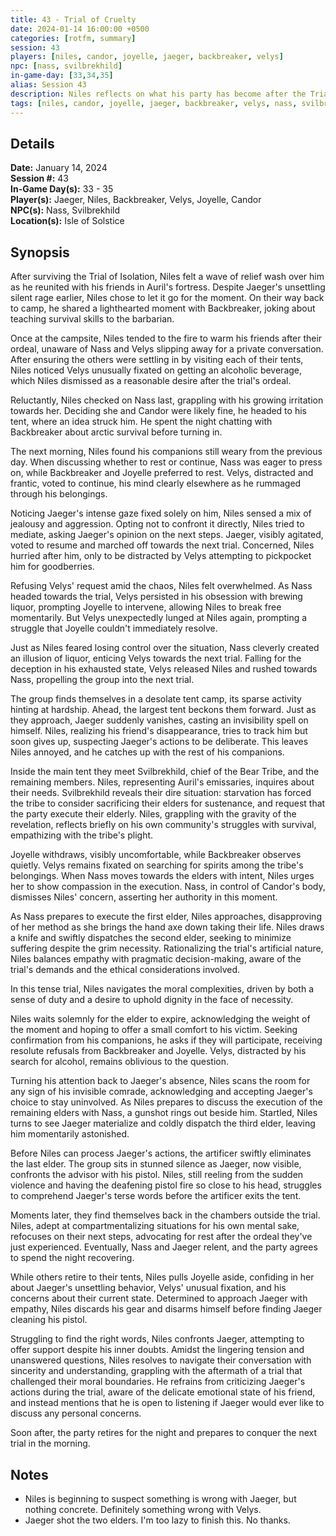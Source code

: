 ```yaml
---
title: 43 - Trial of Cruelty
date: 2024-01-14 16:00:00 +0500
categories: [rotfm, summary]
session: 43
players: [niles, candor, joyelle, jaeger, backbreaker, velys]
npc: [nass, svilbrekhild]
in-game-day: [33,34,35]
alias: Session 43
description: Niles reflects on what his party has become after the Trial of Isolation.
tags: [niles, candor, joyelle, jaeger, backbreaker, velys, nass, svilbrekhild]
---
```


## Details

**Date:** January 14, 2024 <br>
**Session #:** 43 <br>
**In-Game Day(s):** 33 - 35 <br>
**Player(s):** Jaeger, Niles, Backbreaker, Velys, Joyelle, Candor <br>
**NPC(s):** Nass, Svilbrekhild <br>
**Location(s):** Isle of Solstice

## Synopsis
After surviving the Trial of Isolation, Niles felt a wave of relief wash over him as he reunited with his friends in Auril's fortress. Despite Jaeger's unsettling silent rage earlier, Niles chose to let it go for the moment. On their way back to camp, he shared a lighthearted moment with Backbreaker, joking about teaching survival skills to the barbarian.

Once at the campsite, Niles tended to the fire to warm his friends after their ordeal, unaware of Nass and Velys slipping away for a private conversation. After ensuring the others were settling in by visiting each of their tents, Niles noticed Velys unusually fixated on getting an alcoholic beverage, which Niles dismissed as a reasonable desire after the trial's ordeal.

Reluctantly, Niles checked on Nass last, grappling with his growing irritation towards her. Deciding she and Candor were likely fine, he headed to his tent, where an idea struck him. He spent the night chatting with Backbreaker about arctic survival before turning in.

The next morning, Niles found his companions still weary from the previous day. When discussing whether to rest or continue, Nass was eager to press on, while Backbreaker and Joyelle preferred to rest. Velys, distracted and frantic, voted to continue, his mind clearly elsewhere as he rummaged through his belongings.

Noticing Jaeger's intense gaze fixed solely on him, Niles sensed a mix of jealousy and aggression. Opting not to confront it directly, Niles tried to mediate, asking Jaeger's opinion on the next steps. Jaeger, visibly agitated, voted to resume and marched off towards the next trial. Concerned, Niles hurried after him, only to be distracted by Velys attempting to pickpocket him for goodberries.

Refusing Velys' request amid the chaos, Niles felt overwhelmed. As Nass headed towards the trial, Velys persisted in his obsession with brewing liquor, prompting Joyelle to intervene, allowing Niles to break free momentarily. But Velys unexpectedly lunged at Niles again, prompting a struggle that Joyelle couldn't immediately resolve.

Just as Niles feared losing control over the situation, Nass cleverly created an illusion of liquor, enticing Velys towards the next trial. Falling for the deception in his exhausted state, Velys released Niles and rushed towards Nass, propelling the group into the next trial.

The group finds themselves in a desolate tent camp, its sparse activity hinting at hardship. Ahead, the largest tent beckons them forward. Just as they approach, Jaeger suddenly vanishes, casting an invisibility spell on himself. Niles, realizing his friend's disappearance, tries to track him but soon gives up, suspecting Jaeger's actions to be deliberate. This leaves Niles annoyed, and he catches up with the rest of his companions.

Inside the main tent they meet Svilbrekhild, chief of the Bear Tribe, and the remaining members. Niles, representing Auril's emissaries, inquires about their needs. Svilbrekhild reveals their dire situation: starvation has forced the tribe to consider sacrificing their elders for sustenance, and request that the party execute their elderly. Niles, grappling with the gravity of the revelation, reflects briefly on his own community's struggles with survival, empathizing with the tribe's plight.

Joyelle withdraws, visibly uncomfortable, while Backbreaker observes quietly. Velys remains fixated on searching for spirits among the tribe's belongings. When Nass moves towards the elders with intent, Niles urges her to show compassion in the execution. Nass, in control of Candor's body, dismisses Niles' concern, asserting her authority in this moment.

As Nass prepares to execute the first elder, Niles approaches, disapproving of her method as she brings the hand axe down taking their life. Niles draws a knife and swiftly dispatches the second elder, seeking to minimize suffering despite the grim necessity. Rationalizing the trial's artificial nature, Niles balances empathy with pragmatic decision-making, aware of the trial's demands and the ethical considerations involved.

In this tense trial, Niles navigates the moral complexities, driven by both a sense of duty and a desire to uphold dignity in the face of necessity.

Niles waits solemnly for the elder to expire, acknowledging the weight of the moment and hoping to offer a small comfort to his victim. Seeking confirmation from his companions, he asks if they will participate, receiving resolute refusals from Backbreaker and Joyelle. Velys, distracted by his search for alcohol, remains oblivious to the question.

Turning his attention back to Jaeger's absence, Niles scans the room for any sign of his invisible comrade, acknowledging and accepting Jaeger's choice to stay uninvolved. As Niles prepares to discuss the execution of the remaining elders with Nass, a gunshot rings out beside him. Startled, Niles turns to see Jaeger materialize and coldly dispatch the third elder, leaving him momentarily astonished.

Before Niles can process Jaeger's actions, the artificer swiftly eliminates the last elder. The group sits in stunned silence as Jaeger, now visible, confronts the advisor with his pistol. Niles, still reeling from the sudden violence and having the deafening pistol fire so close to his head, struggles to comprehend Jaeger's terse words before the artificer exits the tent.

Moments later, they find themselves back in the chambers outside the trial. Niles, adept at compartmentalizing situations for his own mental sake, refocuses on their next steps, advocating for rest after the ordeal they've just experienced. Eventually, Nass and Jaeger relent, and the party agrees to spend the night recovering.

While others retire to their tents, Niles pulls Joyelle aside, confiding in her about Jaeger's unsettling behavior, Velys' unusual fixation, and his concerns about their current state. Determined to approach Jaeger with empathy, Niles discards his gear and disarms himself before finding Jaeger cleaning his pistol.

Struggling to find the right words, Niles confronts Jaeger, attempting to offer support despite his inner doubts. Amidst the lingering tension and unanswered questions, Niles resolves to navigate their conversation with sincerity and understanding, grappling with the aftermath of a trial that challenged their moral boundaries. He refrains from criticizing Jaeger's actions during the trial, aware of the delicate emotional state of his friend, and instead mentions that he is open to listening if Jaeger would ever like to discuss any personal concerns.

Soon after, the party retires for the night and prepares to conquer the next trial in the morning.

## Notes
- Niles is beginning to suspect something is wrong with Jaeger, but nothing concrete. Definitely something wrong with Velys.
- Jaeger shot the two elders. I'm too lazy to finish this. No thanks.